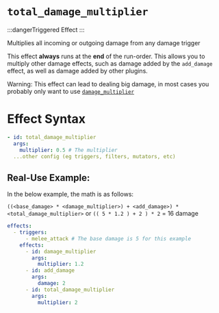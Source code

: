 # `total_damage_multiplier`
:::dangerTriggered Effect
:::

Multiplies all incoming or outgoing damage from any damage trigger

This effect **always** runs at the **end** of the run-order. This allows you to multiply other damage effects, such as damage added by the `add_damage` effect, as well as damage added by other plugins.

Warning: This effect can lead to dealing big damage, in most cases you probably only want to use [`damage_multiplier`](https://plugins.auxilor.io/effects/all-effects/damage_multiplier)
# Effect Syntax
```yaml
- id: total_damage_multiplier
  args:
    multiplier: 0.5 # The multiplier
  ...other config (eg triggers, filters, mutators, etc)
```

## Real-Use Example:

In the below example, the math is as follows:

`((<base_damage> * <damage_multiplier>) + <add_damage>) * <total_damage_multiplier>` or `(( 5 * 1.2 ) + 2 ) * 2` = 16 damage

```yaml
effects:
  - triggers:
      - melee_attack # The base damage is 5 for this example
    effects:
      - id: damage_multiplier
        args:
          multiplier: 1.2
      - id: add_damage
        args:
          damage: 2
      - id: total_damage_multiplier
        args:
          multiplier: 2
```
